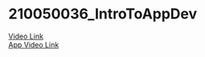 # 210050036_IntroToAppDev
<a href = 'https://drive.google.com/file/d/1vl6OcBIKHJk4neKodMZTea1sGz3aEl0C/view?usp=sharing'> Video Link</a> <br>
<a href = 'https://drive.google.com/file/d/1Yp2588_cnsQR7ZZcHkEToq2o6-9BXCoH/view?usp=sharing'> App Video Link </a>
